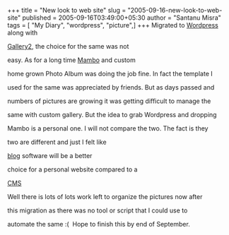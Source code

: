 +++
title = "New look to web site"
slug = "2005-09-16-new-look-to-web-site"
published = 2005-09-16T03:49:00+05:30
author = "Santanu Misra"
tags = [ "My Diary", "wordpress", "picture",]
+++
Migrated to [Wordpress](http://www.wordpress.org/) along with

[Gallery2](http://gallery.menalto.com/), the choice for the same was not

easy. As for a long time [Mambo](http://www.mamboserver.com/) and custom

home grown Photo Album was doing the job fine. In fact the template I

used for the same was appreciated by friends. But as days passed and

numbers of pictures are growing it was getting difficult to manage the

same with custom gallery. But the idea to grab Wordpress and dropping

Mambo is a personal one. I will not compare the two. The fact is they

two are different and just I felt like

[blog](http://en.wikipedia.org/wiki/Blog) software will be a better

choice for a personal website compared to a

[CMS](http://en.wikipedia.org/wiki/Content_Management_System)



Well there is lots of lots work left to organize the pictures now after

this migration as there was no tool or script that I could use to

automate the same :(  Hope to finish this by end of September.
